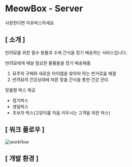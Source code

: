# MeowBox - Server 

사랑한다면 미유박스하세요

## [ 소개 ] ##

반려묘를 위한 필수 용품과 수제 간식을 정기 배송하는 서비스입니다.

반려묘에게 매달 필요한 물품들을 정기 배송해줌
1) 묘주의 구매와 새로운 아이템을 찾아야 하는 번거로움 해결
2) 반려묘의 건강상태에 따른 맞춤 간식을 통한 건강 관리 

맞춤형 박스 제공
- 정기박스
- 생일박스
- 초보자 박스(고양이를 처음 키우시는 고객을 위한 박스)



## [ 워크 플로우 ] ##

![workflow](https://github.com/ruddls00114/MeowBox-Server/blob/master/public_data/images/meowbox_workflow.jpg)

## [ 개발 환경 ] ##

